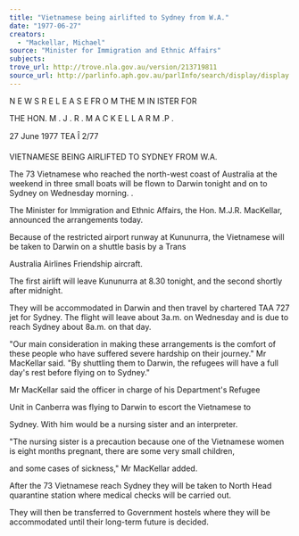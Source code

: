 ```yaml
---
title: "Vietnamese being airlifted to Sydney from W.A."
date: "1977-06-27"
creators:
  - "Mackellar, Michael"
source: "Minister for Immigration and Ethnic Affairs"
subjects:
trove_url: http://trove.nla.gov.au/version/213719811
source_url: http://parlinfo.aph.gov.au/parlInfo/search/display/display.w3p;query=Id%3A%22media/pressrel/HPR08003113%22
---
```


 N E W S  R E L E A S E  FR O M  THE M IN ISTER  FOR

 THE HON. M . J . R .  M A C K E L L A R M .P .

 27 June 1977 TEA Î 2/77

 VIETNAMESE BEING AIRLIFTED TO SYDNEY FROM W.A.

 The 73 Vietnamese who reached the north-west coast of Australia  at the weekend in three small boats will be flown to Darwin tonight  and on to Sydney on Wednesday morning. .

 The Minister for Immigration and Ethnic Affairs, the Hon. M.J.R.  MacKellar,  announced the arrangements today.

 Because of the restricted airport runway at Kununurra, the  Vietnamese will be taken to Darwin on a shuttle basis by a Trans 

 Australia Airlines Friendship aircraft.

 The first airlift will leave Kununurra at 8.30 tonight, and the  second shortly after midnight.

 They will be accommodated in Darwin and then travel by chartered  TAA 727 jet for Sydney. The flight will leave about 3a.m. on  Wednesday and is due to reach Sydney about 8a.m. on that day.

 "Our main consideration in making these arrangements is the  comfort of these people who have suffered severe hardship on their  journey." Mr MacKellar said. "By shuttling them to Darwin, the  refugees will have a full day's rest before flying on to Sydney."

 Mr MacKellar said the officer in charge of his Department's Refugee 

 Unit in Canberra was flying to Darwin to escort the Vietnamese to 

 Sydney. With him would be a nursing sister and an interpreter.

 "The nursing sister is a precaution because one of the Vietnamese  women is eight months pregnant,  there are some very small children, 

 and some cases of sickness," Mr MacKellar added.

 After the 73 Vietnamese reach Sydney they will be taken to North  Head quarantine station where medical checks will be carried out.

 They will then be transferred to Government hostels where they  will be accommodated until their long-term future is decided.

